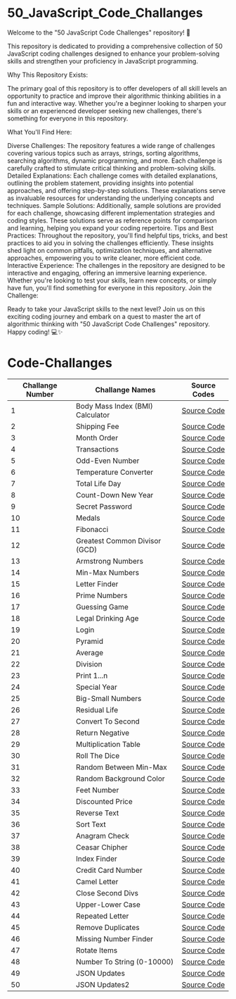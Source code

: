 # 50_JavaScript_Code_Challanges

Welcome to the "50 JavaScript Code Challenges" repository! 🚀

This repository is dedicated to providing a comprehensive collection of 50 JavaScript coding challenges designed to enhance your problem-solving skills and strengthen your proficiency in JavaScript programming.

Why This Repository Exists:

The primary goal of this repository is to offer developers of all skill levels an opportunity to practice and improve their algorithmic thinking abilities in a fun and interactive way. Whether you're a beginner looking to sharpen your skills or an experienced developer seeking new challenges, there's something for everyone in this repository.

What You'll Find Here:

Diverse Challenges: The repository features a wide range of challenges covering various topics such as arrays, strings, sorting algorithms, searching algorithms, dynamic programming, and more. Each challenge is carefully crafted to stimulate critical thinking and problem-solving skills.
Detailed Explanations: Each challenge comes with detailed explanations, outlining the problem statement, providing insights into potential approaches, and offering step-by-step solutions. These explanations serve as invaluable resources for understanding the underlying concepts and techniques.
Sample Solutions: Additionally, sample solutions are provided for each challenge, showcasing different implementation strategies and coding styles. These solutions serve as reference points for comparison and learning, helping you expand your coding repertoire.
Tips and Best Practices: Throughout the repository, you'll find helpful tips, tricks, and best practices to aid you in solving the challenges efficiently. These insights shed light on common pitfalls, optimization techniques, and alternative approaches, empowering you to write cleaner, more efficient code.
Interactive Experience: The challenges in the repository are designed to be interactive and engaging, offering an immersive learning experience. Whether you're looking to test your skills, learn new concepts, or simply have fun, you'll find something for everyone in this repository.
Join the Challenge:

Ready to take your JavaScript skills to the next level? Join us on this exciting coding journey and embark on a quest to master the art of algorithmic thinking with "50 JavaScript Code Challenges" repository. Happy coding! 💻✨

# Code-Challanges

| Challange Number | Challange Names                  | Source Codes                                                                                                                              |
| ---------------- | -------------------------------- | ----------------------------------------------------------------------------------------------------------------------------------------- |
| 1                | Body Mass Index (BMI) Calculator | [Source Code](https://github.com/omrfrkcpr/50_JavaScript_Code_Challanges/blob/main/code-challanges/challange01_BMI.js)                    |
| 2                | Shipping Fee                     | [Source Code](https://github.com/omrfrkcpr/50_JavaScript_Code_Challanges/blob/main/code-challanges/challange02_shippingFee.js)            |
| 3                | Month Order                      | [Source Code](https://github.com/omrfrkcpr/50_JavaScript_Code_Challanges/blob/main/code-challanges/challange03_monthOrder.js)             |
| 4                | Transactions                     | [Source Code](https://github.com/omrfrkcpr/50_JavaScript_Code_Challanges/blob/main/code-challanges/challange04_transactions.js)           |
| 5                | Odd-Even Number                  | [Source Code](https://github.com/omrfrkcpr/50_JavaScript_Code_Challanges/blob/main/code-challanges/challange05_oddEven.js)                |
| 6                | Temperature Converter            | [Source Code](https://github.com/omrfrkcpr/50_JavaScript_Code_Challanges/blob/main/code-challanges/challange06_temperature.js)            |
| 7                | Total Life Day                   | [Source Code](https://github.com/omrfrkcpr/50_JavaScript_Code_Challanges/blob/main/code-challanges/challange07_totalLifeDays.js)          |
| 8                | Count-Down New Year              | [Source Code](https://github.com/omrfrkcpr/50_JavaScript_Code_Challanges/blob/main/code-challanges/challange08_countDown_happyNewYear.js) |
| 9                | Secret Password                  | [Source Code](https://github.com/omrfrkcpr/50_JavaScript_Code_Challanges/blob/main/code-challanges/challange09_secretPassword.js)         |
| 10               | Medals                           | [Source Code](https://github.com/omrfrkcpr/50_JavaScript_Code_Challanges/blob/main/code-challanges/challange10_medal.js)                  |
| 11               | Fibonacci                        | [Source Code](https://github.com/omrfrkcpr/50_JavaScript_Code_Challanges/blob/main/code-challanges/challange11_fibonacci.js)              |
| 12               | Greatest Common Divisor (GCD)    | [Source Code](https://github.com/omrfrkcpr/50_JavaScript_Code_Challanges/blob/main/code-challanges/challange12_GCD.js)                    |
| 13               | Armstrong Numbers                | [Source Code](https://github.com/omrfrkcpr/50_JavaScript_Code_Challanges/blob/main/code-challanges/challange13_armstrongNumberChecker.js) |
| 14               | Min-Max Numbers                  | [Source Code](https://github.com/omrfrkcpr/50_JavaScript_Code_Challanges/blob/main/code-challanges/challange14_minMax.js)                 |
| 15               | Letter Finder                    | [Source Code](https://github.com/omrfrkcpr/50_JavaScript_Code_Challanges/blob/main/code-challanges/challange15_letterFinder.js)           |
| 16               | Prime Numbers                    | [Source Code](https://github.com/omrfrkcpr/50_JavaScript_Code_Challanges/blob/main/code-challanges/challange16_primeNumber.js)            |
| 17               | Guessing Game                    | [Source Code](https://github.com/omrfrkcpr/50_JavaScript_Code_Challanges/blob/main/code-challanges/challange17_guessingGame.js)           |
| 18               | Legal Drinking Age               | [Source Code](https://github.com/omrfrkcpr/50_JavaScript_Code_Challanges/blob/main/code-challanges/challange18_alcoholPermissionAge.js)   |
| 19               | Login                            | [Source Code](https://github.com/omrfrkcpr/50_JavaScript_Code_Challanges/blob/main/code-challanges/challange19_login.js)                  |
| 20               | Pyramid                          | [Source Code](https://github.com/omrfrkcpr/50_JavaScript_Code_Challanges/blob/main/code-challanges/challange20_pyramid.js)                |
| 21               | Average                          | [Source Code](https://github.com/omrfrkcpr/50_JavaScript_Code_Challanges/blob/main/code-challanges/challange21_average.js)                |
| 22               | Division                         | [Source Code](https://github.com/omrfrkcpr/50_JavaScript_Code_Challanges/blob/main/code-challanges/challange22_divisionBy3-5.js)          |
| 23               | Print 1...n                      | [Source Code](https://github.com/omrfrkcpr/50_JavaScript_Code_Challanges/blob/main/code-challanges/challange23_print1toN.js)              |
| 24               | Special Year                     | [Source Code](https://github.com/omrfrkcpr/50_JavaScript_Code_Challanges/blob/main/code-challanges/challange24_specialYear.js)            |
| 25               | Big-Small Numbers                | [Source Code](https://github.com/omrfrkcpr/50_JavaScript_Code_Challanges/blob/main/code-challanges/challange25_bigSmallNum.js)            |
| 26               | Residual Life                    | [Source Code](https://github.com/omrfrkcpr/50_JavaScript_Code_Challanges/blob/main/code-challanges/challange26_residualLife.js)           |
| 27               | Convert To Second                | [Source Code](https://github.com/omrfrkcpr/50_JavaScript_Code_Challanges/blob/main/code-challanges/challange27_convertToSeconds.js)       |
| 28               | Return Negative                  | [Source Code](https://github.com/omrfrkcpr/50_JavaScript_Code_Challanges/blob/main/code-challanges/challange28_returnNegative.js)         |
| 29               | Multiplication Table             | [Source Code](https://github.com/omrfrkcpr/50_JavaScript_Code_Challanges/blob/main/code-challanges/challange29_multiplicationTable.js)    |
| 30               | Roll The Dice                    | [Source Code](https://github.com/omrfrkcpr/50_JavaScript_Code_Challanges/blob/main/code-challanges/challange30_rollTheDice.js)            |
| 31               | Random Between Min-Max           | [Source Code](https://github.com/omrfrkcpr/50_JavaScript_Code_Challanges/blob/main/code-challanges/challange31_randomBetweenMinMax.js)    |
| 32               | Random Background Color          | [Source Code](https://github.com/omrfrkcpr/50_JavaScript_Code_Challanges/blob/main/code-challanges/challange32_randomBackgroundColor.js)  |
| 33               | Feet Number                      | [Source Code](https://github.com/omrfrkcpr/50_JavaScript_Code_Challanges/blob/main/code-challanges/challange33_numberOfFeet.js)           |
| 34               | Discounted Price                 | [Source Code](github.com/omrfrkcpr/50_JavaScript_Code_Challanges/blob/main/code-challanges/challange34_discount.js)                       |
| 35               | Reverse Text                     | [Source Code](https://github.com/omrfrkcpr/50_JavaScript_Code_Challanges/blob/main/code-challanges/challange35_reverseText.js)            |
| 36               | Sort Text                        | [Source Code](https://github.com/omrfrkcpr/50_JavaScript_Code_Challanges/blob/main/code-challanges/challange36_sortText.js)               |
| 37               | Anagram Check                    | [Source Code](https://github.com/omrfrkcpr/50_JavaScript_Code_Challanges/blob/main/code-challanges/challange37_anagramCheck.js)           |
| 38               | Ceasar Chipher                   | [Source Code](https://github.com/omrfrkcpr/50_JavaScript_Code_Challanges/blob/main/code-challanges/challange38_ceasarChipher.js)          |
| 39               | Index Finder                     | [Source Code](https://github.com/omrfrkcpr/50_JavaScript_Code_Challanges/blob/main/code-challanges/challange39_findIndex.js)              |
| 40               | Credit Card Number               | [Source Code](https://github.com/omrfrkcpr/50_JavaScript_Code_Challanges/blob/main/code-challanges/challange40_creditCardNumber.js)       |
| 41               | Camel Letter                     | [Source Code](https://github.com/omrfrkcpr/50_JavaScript_Code_Challanges/blob/main/code-challanges/challange41_camelLetters.js)           |
| 42               | Close Second Divs                | [Source Code](https://github.com/omrfrkcpr/50_JavaScript_Code_Challanges/blob/main/code-challanges/challange42_closeSecondDivs.js)        |
| 43               | Upper-Lower Case                 | [Source Code](https://github.com/omrfrkcpr/50_JavaScript_Code_Challanges/blob/main/code-challanges/challange43_textLetterCase.js)         |
| 44               | Repeated Letter                  | [Source Code](https://github.com/omrfrkcpr/50_JavaScript_Code_Challanges/blob/main/code-challanges/challange44_mostRepeatedLetter.js)     |
| 45               | Remove Duplicates                | [Source Code](https://github.com/omrfrkcpr/50_JavaScript_Code_Challanges/blob/main/code-challanges/challange45_removeDuplicates.js)       |
| 46               | Missing Number Finder            | [Source Code](https://github.com/omrfrkcpr/50_JavaScript_Code_Challanges/blob/main/code-challanges/challange46_findMissingNumber.js)      |
| 47               | Rotate Items                     | [Source Code](https://github.com/omrfrkcpr/50_JavaScript_Code_Challanges/blob/main/code-challanges/challange47_rotateArray.js)            |
| 48               | Number To String (0-10000)       | [Source Code](https://github.com/omrfrkcpr/50_JavaScript_Code_Challanges/blob/main/code-challanges/challange48_convertNumberToString.js)  |
| 49               | JSON Updates                     | [Source Code](https://github.com/omrfrkcpr/50_JavaScript_Code_Challanges/blob/main/code-challanges/challange49_userList.js)               |
| 50               | JSON Updates2                    | [Source Code](https://github.com/omrfrkcpr/50_JavaScript_Code_Challanges/blob/main/code-challanges/challange50_userList2.js)              |
